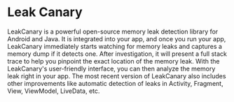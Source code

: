 # Leak Canary

LeakCanary is a powerful open-source memory leak detection library for Android and Java. It is integrated into your app, and once you run your app, LeakCanary immediately starts watching for memory leaks and captures a memory dump if it detects one. After investigation, it will present a full stack trace to help you pinpoint the exact location of the memory leak. With the LeakCanary's user-friendly interface, you can then analyze the memory leak right in your app. The most recent version of LeakCanary also includes other improvements like automatic detection of leaks in Activity, Fragment, View, ViewModel, LiveData, etc.
